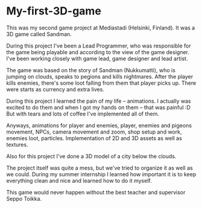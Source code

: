 # My-first-3D-game

This was my second game project at Mediastadi (Helsinki, Finland). It was a 3D game called Sandman.

During this project I've been a Lead Programmer, who was responsible for the game being playable and according to the view of the game designer.
I've been working closely with game lead, game designer and lead artist.

The game was based on the story of Sandman (Nukkumatti), who is jumping on clouds, speaks to pegions and kills nightmares.
After the player kills enemies, there's some loot falling from them that player picks up. There were starts as currency and extra lives.

During this project I learned the pain of my life – animations. I actually was excited to do them and when I got my hands on them – that was painful :D
But with tears and lots of coffee I've implemented all of them.

Anyways, animations for player and enemies, player, enemies and pigeons movement, NPCs, camera movement and zoom, shop setup and work, enemies loot, particles.
Implementation of 2D and 3D assets as well as textures.

Also for this project I've done a 3D model of a city below the clouds.

The project itself was quite a mess, but we've tried to organize it as well as we could. During my summer internship I learned how important it is to keep everything clean and nice and learned how to do it myself.

This game would never happen without the best teacher and supervisor Seppo Toikka.
